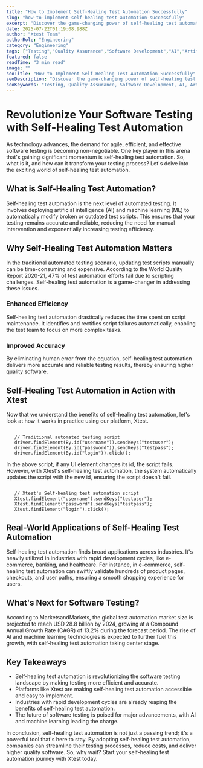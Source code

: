 ```yaml
---
title: "How to Implement Self-Healing Test Automation Successfully"
slug: "how-to-implement-self-healing-test-automation-successfully"
excerpt: "Discover the game-changing power of self-healing test automation that revolutionizes the way businesses maintain their software quality. Learn how this innovative approach not only reduces manual intervention but also significantly improves the efficiency and reliability of your test suites. Dive in to understand how self-healing automation can be the key to sustainable and cost-effective software development."
date: 2025-07-22T01:19:08.988Z
author: "Xtest Team"
authorRole: "Engineering"
category: "Engineering"
tags: ["Testing","Quality Assurance","Software Development","AI","Artificial Intelligence"]
featured: false
readTime: "3 min read"
image: ""
seoTitle: "How to Implement Self-Healing Test Automation Successfully"
seoDescription: "Discover the game-changing power of self-healing test automation that revolutionizes the way businesses maintain their software quality. Learn how this innovative approach not only reduces manual intervention but also significantly improves the efficiency and reliability of your test suites. Dive in to understand how self-healing automation can be the key to sustainable and cost-effective software development."
seoKeywords: "Testing, Quality Assurance, Software Development, AI, Artificial Intelligence"
---
```


# Revolutionize Your Software Testing with Self-Healing Test Automation

As technology advances, the demand for agile, efficient, and effective software testing is becoming non-negotiable. One key player in this arena that's gaining significant momentum is self-healing test automation. So, what is it, and how can it transform your testing process? Let's delve into the exciting world of self-healing test automation.

## What is Self-Healing Test Automation?

Self-healing test automation is the next level of automated testing. It involves deploying artificial intelligence (AI) and machine learning (ML) to automatically modify broken or outdated test scripts. This ensures that your testing remains accurate and reliable, reducing the need for manual intervention and exponentially increasing testing efficiency.

## Why Self-Healing Test Automation Matters

In the traditional automated testing scenario, updating test scripts manually can be time-consuming and expensive. According to the World Quality Report 2020-21, 47% of test automation efforts fail due to scripting challenges. Self-healing test automation is a game-changer in addressing these issues.

### Enhanced Efficiency

Self-healing test automation drastically reduces the time spent on script maintenance. It identifies and rectifies script failures automatically, enabling the test team to focus on more complex tasks.

### Improved Accuracy

By eliminating human error from the equation, self-healing test automation delivers more accurate and reliable testing results, thereby ensuring higher quality software.

## Self-Healing Test Automation in Action with Xtest

Now that we understand the benefits of self-healing test automation, let's look at how it works in practice using our platform, Xtest.

```

   // Traditional automated testing script
   driver.findElement(By.id("username")).sendKeys("testuser");
   driver.findElement(By.id("password")).sendKeys("testpass");
   driver.findElement(By.id("login")).click();
```

In the above script, if any UI element changes its id, the script fails. However, with Xtest's self-healing test automation, the system automatically updates the script with the new id, ensuring the script doesn't fail.

```

   // Xtest's Self-healing test automation script
   Xtest.findElement("username").sendKeys("testuser");
   Xtest.findElement("password").sendKeys("testpass");
   Xtest.findElement("login").click();
```

## Real-World Applications of Self-Healing Test Automation

Self-healing test automation finds broad applications across industries. It's heavily utilized in industries with rapid development cycles, like e-commerce, banking, and healthcare. For instance, in e-commerce, self-healing test automation can swiftly validate hundreds of product pages, checkouts, and user paths, ensuring a smooth shopping experience for users.

## What's Next for Software Testing?

According to MarketsandMarkets, the global test automation market size is projected to reach USD 28.8 billion by 2024, growing at a Compound Annual Growth Rate (CAGR) of 13.2% during the forecast period. The rise of AI and machine learning technologies is expected to further fuel this growth, with self-healing test automation taking center stage.

## Key Takeaways

*   Self-healing test automation is revolutionizing the software testing landscape by making testing more efficient and accurate.
*   Platforms like Xtest are making self-healing test automation accessible and easy to implement.
*   Industries with rapid development cycles are already reaping the benefits of self-healing test automation.
*   The future of software testing is poised for major advancements, with AI and machine learning leading the charge.

In conclusion, self-healing test automation is not just a passing trend; it's a powerful tool that's here to stay. By adopting self-healing test automation, companies can streamline their testing processes, reduce costs, and deliver higher quality software. So, why wait? Start your self-healing test automation journey with Xtest today.
